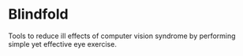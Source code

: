 # Blindfold
Tools to reduce ill effects of computer vision syndrome by performing simple yet effective eye exercise. 

